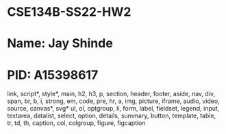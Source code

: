 # CSE134B-SS22-HW2
# Name: Jay Shinde
# PID: A15398617

  link, script*, style*, main, h2, h3, p, section, header, footer, aside, nav, div, span, br, b, i, strong, em, code, pre, hr, a, img, picture, iframe, audio, video, source, canvas*, svg* ul, ol, optgroup, li, form, label, fieldset, legend, input, textarea, datalist, select, option, details, summary, button, template, table, tr, td, th, caption, col, colgroup, figure, figcaption